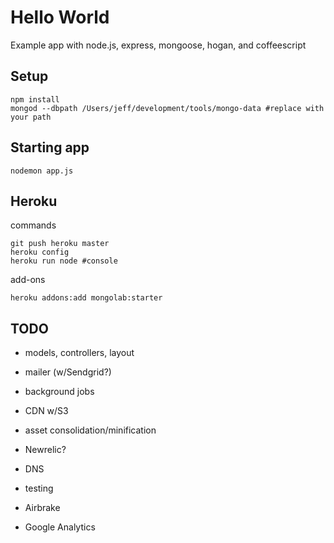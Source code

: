 # Hello World

  Example app with node.js, express, mongoose, hogan, and coffeescript

## Setup

    npm install
    mongod --dbpath /Users/jeff/development/tools/mongo-data #replace with your path

## Starting app

    nodemon app.js

## Heroku

commands

    git push heroku master 
    heroku config
    heroku run node #console

add-ons

    heroku addons:add mongolab:starter

## TODO

* models, controllers, layout

* mailer (w/Sendgrid?)
* background jobs
* CDN w/S3
* asset consolidation/minification
* Newrelic?

* DNS
* testing
* Airbrake
* Google Analytics
